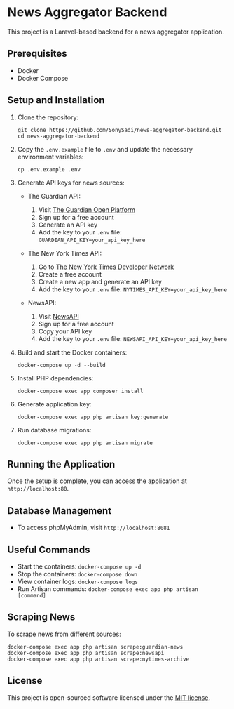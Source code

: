# News Aggregator Backend

This project is a Laravel-based backend for a news aggregator application.

## Prerequisites

-   Docker
-   Docker Compose

## Setup and Installation

1. Clone the repository:

    ```
    git clone https://github.com/SonySadi/news-aggregator-backend.git
    cd news-aggregator-backend
    ```

2. Copy the `.env.example` file to `.env` and update the necessary environment variables:

    ```
    cp .env.example .env
    ```

3. Generate API keys for news sources:

    - The Guardian API:

        1. Visit [The Guardian Open Platform](https://open-platform.theguardian.com/)
        2. Sign up for a free account
        3. Generate an API key
        4. Add the key to your `.env` file: `GUARDIAN_API_KEY=your_api_key_here`

    - The New York Times API:

        1. Go to [The New York Times Developer Network](https://developer.nytimes.com/)
        2. Create a free account
        3. Create a new app and generate an API key
        4. Add the key to your `.env` file: `NYTIMES_API_KEY=your_api_key_here`

    - NewsAPI:
        1. Visit [NewsAPI](https://newsapi.org/)
        2. Sign up for a free account
        3. Copy your API key
        4. Add the key to your `.env` file: `NEWSAPI_API_KEY=your_api_key_here`

4. Build and start the Docker containers:

    ```
    docker-compose up -d --build
    ```

5. Install PHP dependencies:

    ```
    docker-compose exec app composer install
    ```

6. Generate application key:

    ```
    docker-compose exec app php artisan key:generate
    ```

7. Run database migrations:
    ```
    docker-compose exec app php artisan migrate
    ```

## Running the Application

Once the setup is complete, you can access the application at `http://localhost:80`.

## Database Management

-   To access phpMyAdmin, visit `http://localhost:8081`

## Useful Commands

-   Start the containers: `docker-compose up -d`
-   Stop the containers: `docker-compose down`
-   View container logs: `docker-compose logs`
-   Run Artisan commands: `docker-compose exec app php artisan [command]`

## Scraping News

To scrape news from different sources:

```
docker-compose exec app php artisan scrape:guardian-news
docker-compose exec app php artisan scrape:newsapi
docker-compose exec app php artisan scrape:nytimes-archive
```

## License

This project is open-sourced software licensed under the [MIT license](https://opensource.org/licenses/MIT).

